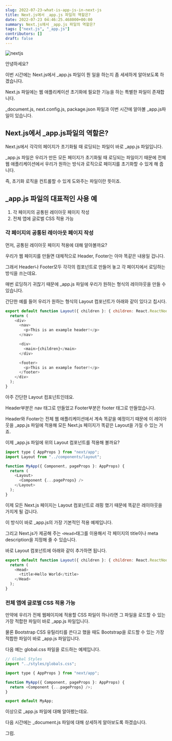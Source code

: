 ```yaml
---
slug: 2022-07-23-what-is-app-js-in-next-js
title: Next.js에서 _app.js 파일의 역할은?
date: 2022-07-23 04:46:25.468000+00:00
summary: Next.js에서 _app.js 파일의 역할은?
tags: ["next.js", "_app.js"]
contributors: []
draft: false
---
```


![nextjs](https://blogger.googleusercontent.com/img/a/AVvXsEgSSZAE7sO_Xxeg4L1Da35M2iAgmEcnsyML8l8ps-9Lv-J5abeVMsyeUqTvD2U5bK9MX8c2ar9m9SWBbowPD3Kb7EE9m4qtQmp4v6lF7LR6PSNNtm-DjLGdjaebdIyRWlTVlQdnmIunoWJxASQltkr6B2-OnUpL978ybjbXTVI8RTTBHd0JzDywDX-h)

안녕하세요?

이번 시간에는 Next.js에서 _app.js 파일이 뭔 일을 하는지 좀 세세하게 알아보도록 하겠습니다.

Next.js 파일에는 웹 애플리케이션 초기화에 필요한 기능을 하는 특별한 파일이 존재합니다.

_document.js, next.config.js, package.json 파일과 이번 시간에 알아볼 _app.js파일이 있습니다.

## Next.js에서 _app.js파일의 역할은?

Next.js에서 각각의 페이지가 초기화될 때 로딩되는 파일이 바로 _app.js 파일입니다.

_app.js 파일은 우리가 만든 모든 페이지가 초기화될 때 로딩되는 파일이기 때문에 전체 웹 애플리케이션에서 우리가 원하는 방식과 로직으로 페이지를 초기화할 수 있게 해 줍니다.

즉, 초기화 로직을 컨트롤할 수 있게 도와주는 파일이란 뜻이죠.

## _app.js 파일의 대표적인 사용 예

1. 각 페이지의 공통된 레이아웃 페이지 작성
2. 전체 앱에 글로벌 CSS 적용 가능

### 각 페이지의 공통된 레이아웃 페이지 작성

먼저, 공통된 레이아웃 페이지 적용에 대해 알아볼까요?

우리가 웹 페이지를 만들면 대체적으로 Header, Footer는 아마 똑같은 내용일 겁니다.

그래서 Header나 Footer모두 각각의 컴포넌트로 만들어 놓고 각 페이지에서 로딩하는 방식을 쓰는데요.

매번 로딩하기 귀찮기 때문에 _app.js 파일에 우리가 원하는 형식의 레이아웃을 만들 수 있습니다.

간단한 예를 들어 우리가 원하는 형식의 Layout 컴포넌트가 아래와 같이 있다고 칩시다.

```js
export default function Layout({ children }: { children: React.ReactNode }) {
  return (
    <div>
      <nav>
        <p>This is an example header!</p>
      </nav>

      <div>
        <main>{children}</main>
      </div>

      <footer>
        <p>This is an example footer!</p>
      </footer>
    </div>
  );
}
```

아주 간단한 Layout 컴포넌트인데요.

Header부분은 nav 태그로 만들었고 Footer부분은 footer 태그로 만들었습니다.

Header와 Footer는 전체 웹 애플리케이션에서 계속 똑같을 예정이기 때문에 이 레이아웃을 _app.js 파일에 적용해 모든 Next.js 페이지가 똑같은 Layout을 가질 수 있는 거죠.

이제 _app.js 파일에 위의 Layout 컴포넌트를 적용해 볼까요?

```js
import type { AppProps } from "next/app";
import Layout from "../components/layout";

function MyApp({ Component, pageProps }: AppProps) {
  return (
    <Layout>
      <Component {...pageProps} />
    </Layout>
  );
}
```

이제 모든 Next.js 페이지는 Layout 컴포넌트로 래핑 했기 때문에 똑같은 레이아웃을 가지게 될 겁니다.

이 방식이 바로 _app.js의 가장 기본적인 적용 예제입니다.

그리고 Next.js가 제공해 주는 `<Head>`태그를 이용해서 각 페이지의 title이나 meta description을 지정해 줄 수 있습니다.

바로 Layout 컴포넌트에 아래와 같이 추가하면 됩니다.

```js
export default function Layout({ children }: { children: React.ReactNode }) {
  return (
    <Head>
      <title>Hello World</title>
    </Head>
  );
}
```

### 전체 앱에 글로벌 CSS 적용 가능

만약에 우리가 전체 웹페이지에 적용할 CSS 파일이 하나라면 그 파일을 로드할 수 있는 가장 적합한 파일이 바로 _app.js 파일입니다.

물론 Bootstrap CSS 유틸리티를 쓴다고 했을 때도 Bootstrap을 로드할 수 있는 가장 적합한 파일이 바로 _app.js 파일입니다.

다음 예는 global.css 파일을 로드하는 예제입니다.

```js
// Global Styles
import "../styles/globals.css";

import type { AppProps } from "next/app";

function MyApp({ Component, pageProps }: AppProps) {
  return <Component {...pageProps} />;
}

export default MyApp;
```

이상으로 _app.js 파일에 대해 알아봤는데요.

다음 시간에는 _document.js 파일에 대해 상세하게 알아보도록 하겠습니다.

그럼.